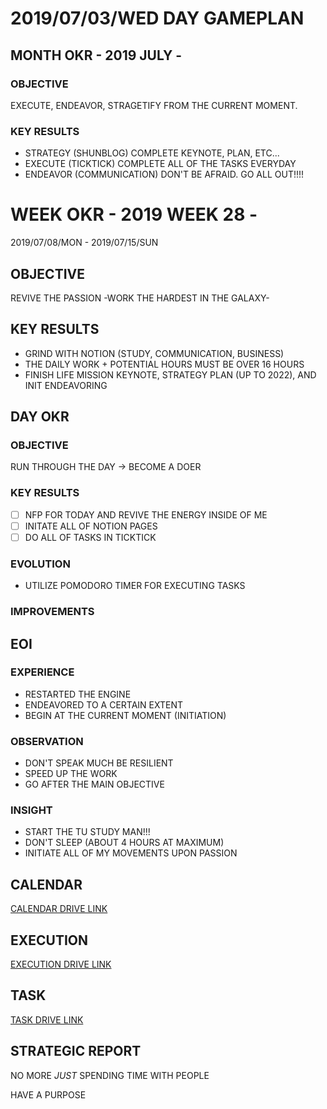 # 2019/07/03/WED DAY GAMEPLAN

## MONTH OKR - 2019 JULY -

### OBJECTIVE

EXECUTE, ENDEAVOR, STRAGETIFY FROM THE CURRENT MOMENT.

### KEY RESULTS

- STRATEGY (SHUNBLOG) COMPLETE KEYNOTE, PLAN, ETC...
- EXECUTE (TICKTICK) COMPLETE ALL OF THE TASKS EVERYDAY
- ENDEAVOR (COMMUNICATION) DON'T BE AFRAID. GO ALL OUT!!!!

# WEEK OKR - 2019 WEEK 28 -

2019/07/08/MON - 2019/07/15/SUN

## OBJECTIVE

REVIVE THE PASSION -WORK THE HARDEST IN THE GALAXY-

## KEY RESULTS

- GRIND WITH NOTION (STUDY, COMMUNICATION, BUSINESS)
- THE DAILY WORK + POTENTIAL HOURS MUST BE OVER 16 HOURS
- FINISH LIFE MISSION KEYNOTE, STRATEGY PLAN (UP TO 2022), AND INIT ENDEAVORING

## DAY OKR

### OBJECTIVE

RUN THROUGH THE DAY -> BECOME A DOER

### KEY RESULTS

- [ ] NFP FOR TODAY AND REVIVE THE ENERGY INSIDE OF ME
- [ ] INITATE ALL OF NOTION PAGES
- [ ] DO ALL OF TASKS IN TICKTICK

### EVOLUTION

- UTILIZE POMODORO TIMER FOR EXECUTING TASKS

### IMPROVEMENTS

## EOI

### EXPERIENCE

- RESTARTED THE ENGINE
- ENDEAVORED TO A CERTAIN EXTENT
- BEGIN AT THE CURRENT MOMENT (INITIATION)

### OBSERVATION

- DON'T SPEAK MUCH BE RESILIENT
- SPEED UP THE WORK
- GO AFTER THE MAIN OBJECTIVE

### INSIGHT

- START THE TU STUDY MAN!!!
- DON'T SLEEP (ABOUT 4 HOURS AT MAXIMUM)
- INITIATE ALL OF MY MOVEMENTS UPON PASSION

## CALENDAR

[CALENDAR DRIVE LINK](https://drive.google.com/open?id=1jZ22hweYpH5SEv2EloWDtEnPH59fccqz)

## EXECUTION

[EXECUTION DRIVE LINK](https://docs.google.com/spreadsheets/d/1nUFC_97On1yc2Gvo3tWCSQ-rK42_PwxnO0aDLirarqA/edit?usp=sharing)

## TASK

[TASK DRIVE LINK](https://drive.google.com/open?id=17Ickfrq2tqei_7agcX_JDYmnLTubikdX)

## STRATEGIC REPORT

NO MORE *JUST* SPENDING TIME WITH PEOPLE

HAVE A PURPOSE
